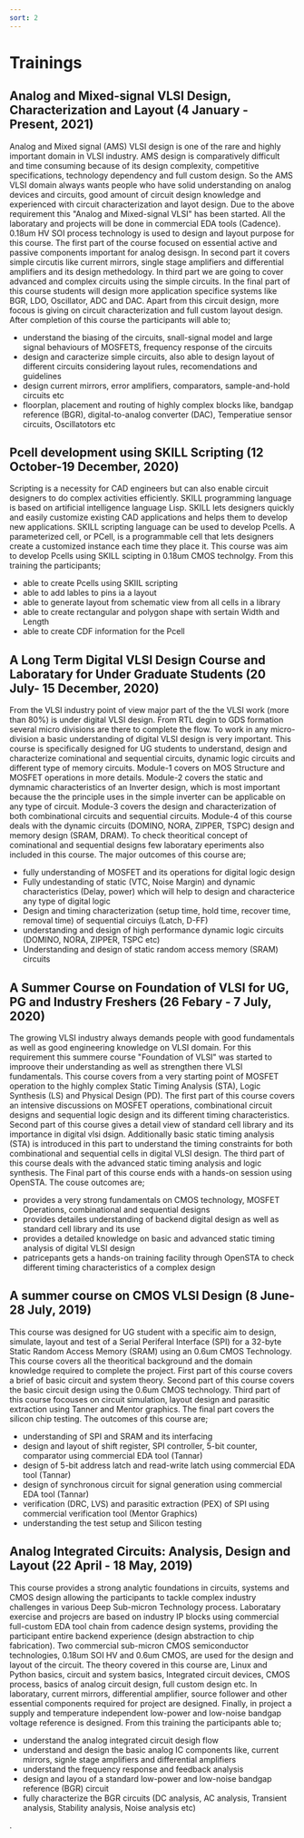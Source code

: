 ```yaml
---
sort: 2
---
```


# Trainings 

## Analog and Mixed-signal VLSI Design, Characterization and Layout (4 January - Present, 2021)

Analog and Mixed signal (AMS) VLSI design is one of the rare and highly important domain in VLSI industry. AMS design is comparatively difficult and time consuming because of its design complexity, competitive specifications, technology dependency and full custom design. So the AMS VLSI domain always wants people who have solid understanding on analog devices and circuits, good amount of circuit design knowledge and experienced with circuit characterization and layot design. Due to the above requirement this "Analog and Mixed-signal VLSI" has been started. All the laboratary and projects will be done in commercial EDA tools (Cadence). 0.18um HV SOI process technology is used to design and layout purpose for this course. The first part of the course focused on essential active and passive components important for analog desisgn. In second part it covers simple circutis like current mirrors, single stage amplifiers and differential amplifiers and its design methedology. In third part we are going to cover advanced and complex circuits using the simple circuits. In the final part of this course students will design more application specifice systems like BGR, LDO, Oscillator, ADC and DAC. Apart from this circuit design, more focous is giving on circuit characterization and full custom layout design. After completion of this course the participants will able to;

- understand the biasing of the circuits, snall-signal model and large signal behaviours of MOSFETS, frequency response of the circuits
- design and caracterize simple circuits, also able to design layout of different circuits considering layout rules, recomendations and guidelines
- design current mirrors, error amplifiers, comparators, sample-and-hold circuits etc
- floorplan, placement and routing of highly complex blocks like, bandgap reference (BGR), digital-to-analog converter (DAC), Temperatiue sensor circuits, Oscillatotors etc 

## Pcell development using SKILL Scripting (12 October-19 December, 2020)

Scripting is a necessity for CAD engineers but can also enable circuit designers to do complex activities efficiently. SKILL programming language is based on artificial intelligence language Lisp. SKILL lets designers quickly and easily customize existing CAD applications and helps them to develop new applications. SKILL scripting language can be used to develop Pcells. A parameterized cell, or PCell, is a programmable cell that lets designers create a customized instance each time they place it. This course was aim to develop Pcells using SKILL scipting in 0.18um CMOS technolgy. From this training the participants;

- able to create Pcells using SKIIL scripting
- able to add lables to pins ia a layout
- able to generate layout from schematic view from all cells in a library
- able to create rectangular and polygon shape with sertain Width and Length
- able to create CDF information for the Pcell

## A Long Term Digital VLSI Design Course and Laboratary for Under Graduate Students (20 July- 15 December, 2020)

From the VLSI industry point of view major part of the the VLSI work (more than 80%) is under digital VLSI design. From RTL degin to GDS formation several micro divisions are there to complete the flow. To work in any micro-division a basic understanding of digital VLSI design is very important. This course is specifically designed for UG students to understand, design and characterize cominational and sequential circuits, dynamic logic circuits and different type of memory circuits. Module-1 covers on MOS Structure and MOSFET operations in more details. Module-2 covers the static and dymnamic characteristics of an Inverter design, which is most important because the the principle uses in the simple inverter can be applicable on any type of circuit. Module-3 covers the design and characterization of both combinational circuits and sequential circuits. Module-4 of this course deals with the dynamic circuits (DOMINO, NORA, ZIPPER, TSPC) design and memory design (SRAM, DRAM). To check theoritical concept of cominational and sequential designs few laboratary eperiments also included in this course. The major outcomes of this course are;

- fully understanding of MOSFET and its operations for digital logic design
- Fully undestanding of static (VTC, Noise Margin) and dynamic characteristics (Delay, power) which will help to design and characterice any type of digital logic
- Design and timing characterization (setup time, hold time, recover time, removal time) of sequential circuiys (Latch, D-FF)
- understanding and design of high performance dynamic logic circuits (DOMINO, NORA, ZIPPER, TSPC etc)
- Understanding and design of static random access memory (SRAM) circuits

## A Summer Course on Foundation of VLSI for UG, PG and Industry Freshers (26 Febary - 7 July, 2020)

The growing VLSI industry always demands people with good fundamentals as well as good engineering knowledge on VLSI domain. For this requirement this summere course "Foundation of VLSI" was started to improove their understanding as well as strengthen there VLSI fundamentals. This course covers from a very starting point of MOSFET operation to the highly complex Static Timing Analysis (STA), Logic Synthesis (LS) and Physical Design (PD). The first part of this course covers an intensive discussions on MOSFET operations, combinational circuit designs and sequential logic design and its different timing characteristics. Second part of this course gives a detail view of standard cell library and its importance in digital vlsi dsign. Additionally basic static timing analysis (STA) is introduced in this part to understand the timing constraints for both combinational and sequential cells in digital VLSI design. The third part of this course deals with the advanced static timing analysis and logic synthesis. The Final part of this course ends with a hands-on session using OpenSTA. The couse outcomes are;

- provides a very strong fundamentals on CMOS technology, MOSFET Operations, combinational and sequential designs
- provides detailes understanding of backend digital design as well as standard cell library and its use
- provides a detailed knowledge on basic and advanced static timing analysis of digital VLSI design
- patricepants gets a hands-on training facility through OpenSTA to check different timing characteristics of a complex design

## A summer course on CMOS VLSI Design (8 June- 28 July, 2019)

This course was designed for UG student with a specific aim to design, simulate, layout and test of a Serial Periferal Interface (SPI) for a 32-byte Static Random Access Memory (SRAM) using an 0.6um CMOS Technology. This course covers all the theoritical background and the domain knowledge required to complete the project. First part of this course covers a brief of basic circuit and system theory. Second part of this course covers the basic circuit design using the 0.6um CMOS technology. Third part of this course focouses on circuit simulation, layout design and parasitic extraction using Tanner and Mentor graphics. The final part covers the silicon chip testing. The outcomes of this course are;

- understanding of SPI and SRAM  and its interfacing
- design and layout of shift register, SPI controller, 5-bit counter, comparator using commercial EDA tool (Tannar) 
- design of 5-bit address latch and read-write latch using commercial EDA tool (Tannar)
- design of synchronous circuit for signal generation using commercial EDA tool (Tannar)
- verification (DRC, LVS) and parasitic extraction (PEX) of SPI using commercial verification tool (Mentor Graphics)
- understanding the test setup and Silicon testing

## Analog Integrated Circuits: Analysis, Design and Layout (22 April - 18 May, 2019)

This course provides a strong analytic foundations in circuits, systems and CMOS design allowing the participants to tackle complex industry challenges in various Deep Sub-micron Technology process. Laboratary exercise and projecrs are based on industry IP blocks using commercial full-custom EDA tool chain from cadence design systems, providing the participant entire backend experience (design abstraction to chip fabrication). Two commercial sub-micron CMOS semiconductor technologies, 0.18um SOI HV and 0.6um CMOS, are used for the design and layout of the circuit. The theory covered in this course are, Linux and Python basics, circuit and system basics, Integrated circuit devices, CMOS process, basics of analog circuit design, full custom design etc. In laboratary, current mirrors, differential amplifier, source follower and other essential components required for project are designed. Finally, in project a supply and temperature independent low-power and low-noise bandgap voltage reference is designed. From this training the participants able to;

- understand the analog integrated circuit desigh flow
- understand and design the basic analog IC components like, current mirrors, signle stage amplifiers and differential amplifiers
- understand the frequency response and feedback analysis
- design and layou of a standard low-power and low-noise bandgap reference (BGR) circuit
- fully characterize the BGR circuits (DC analysis, AC analysis, Transient analysis, Stability analysis, Noise analysis etc)

.
